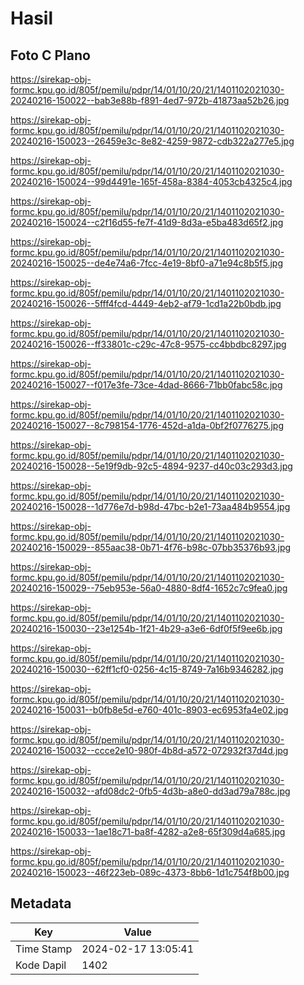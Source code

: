 # Hasil

## Foto C Plano

https://sirekap-obj-formc.kpu.go.id/805f/pemilu/pdpr/14/01/10/20/21/1401102021030-20240216-150022--bab3e88b-f891-4ed7-972b-41873aa52b26.jpg

https://sirekap-obj-formc.kpu.go.id/805f/pemilu/pdpr/14/01/10/20/21/1401102021030-20240216-150023--26459e3c-8e82-4259-9872-cdb322a277e5.jpg

https://sirekap-obj-formc.kpu.go.id/805f/pemilu/pdpr/14/01/10/20/21/1401102021030-20240216-150024--99d4491e-165f-458a-8384-4053cb4325c4.jpg

https://sirekap-obj-formc.kpu.go.id/805f/pemilu/pdpr/14/01/10/20/21/1401102021030-20240216-150024--c2f16d55-fe7f-41d9-8d3a-e5ba483d65f2.jpg

https://sirekap-obj-formc.kpu.go.id/805f/pemilu/pdpr/14/01/10/20/21/1401102021030-20240216-150025--de4e74a6-7fcc-4e19-8bf0-a71e94c8b5f5.jpg

https://sirekap-obj-formc.kpu.go.id/805f/pemilu/pdpr/14/01/10/20/21/1401102021030-20240216-150026--5fff4fcd-4449-4eb2-af79-1cd1a22b0bdb.jpg

https://sirekap-obj-formc.kpu.go.id/805f/pemilu/pdpr/14/01/10/20/21/1401102021030-20240216-150026--ff33801c-c29c-47c8-9575-cc4bbdbc8297.jpg

https://sirekap-obj-formc.kpu.go.id/805f/pemilu/pdpr/14/01/10/20/21/1401102021030-20240216-150027--f017e3fe-73ce-4dad-8666-71bb0fabc58c.jpg

https://sirekap-obj-formc.kpu.go.id/805f/pemilu/pdpr/14/01/10/20/21/1401102021030-20240216-150027--8c798154-1776-452d-a1da-0bf2f0776275.jpg

https://sirekap-obj-formc.kpu.go.id/805f/pemilu/pdpr/14/01/10/20/21/1401102021030-20240216-150028--5e19f9db-92c5-4894-9237-d40c03c293d3.jpg

https://sirekap-obj-formc.kpu.go.id/805f/pemilu/pdpr/14/01/10/20/21/1401102021030-20240216-150028--1d776e7d-b98d-47bc-b2e1-73aa484b9554.jpg

https://sirekap-obj-formc.kpu.go.id/805f/pemilu/pdpr/14/01/10/20/21/1401102021030-20240216-150029--855aac38-0b71-4f76-b98c-07bb35376b93.jpg

https://sirekap-obj-formc.kpu.go.id/805f/pemilu/pdpr/14/01/10/20/21/1401102021030-20240216-150029--75eb953e-56a0-4880-8df4-1652c7c9fea0.jpg

https://sirekap-obj-formc.kpu.go.id/805f/pemilu/pdpr/14/01/10/20/21/1401102021030-20240216-150030--23e1254b-1f21-4b29-a3e6-6df0f5f9ee6b.jpg

https://sirekap-obj-formc.kpu.go.id/805f/pemilu/pdpr/14/01/10/20/21/1401102021030-20240216-150030--62ff1cf0-0256-4c15-8749-7a16b9346282.jpg

https://sirekap-obj-formc.kpu.go.id/805f/pemilu/pdpr/14/01/10/20/21/1401102021030-20240216-150031--b0fb8e5d-e760-401c-8903-ec6953fa4e02.jpg

https://sirekap-obj-formc.kpu.go.id/805f/pemilu/pdpr/14/01/10/20/21/1401102021030-20240216-150032--ccce2e10-980f-4b8d-a572-072932f37d4d.jpg

https://sirekap-obj-formc.kpu.go.id/805f/pemilu/pdpr/14/01/10/20/21/1401102021030-20240216-150032--afd08dc2-0fb5-4d3b-a8e0-dd3ad79a788c.jpg

https://sirekap-obj-formc.kpu.go.id/805f/pemilu/pdpr/14/01/10/20/21/1401102021030-20240216-150033--1ae18c71-ba8f-4282-a2e8-65f309d4a685.jpg

https://sirekap-obj-formc.kpu.go.id/805f/pemilu/pdpr/14/01/10/20/21/1401102021030-20240216-150023--46f223eb-089c-4373-8bb6-1d1c754f8b00.jpg


## Metadata

| Key        | Value               |
| ---------- | ------------------- |
| Time Stamp | 2024-02-17 13:05:41 |
| Kode Dapil | 1402                |



